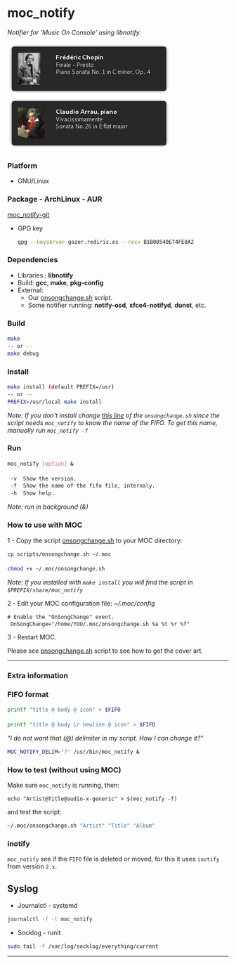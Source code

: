 # moc_notify
*Notifier for 'Music On Console' using libnotify.*


<img src="https://github.com/daltomi/moc_notify/raw/master/screenshots/01.png"/>

<img src="https://github.com/daltomi/moc_notify/raw/master/screenshots/02.png"/>



### Platform
* GNU/Linux

### Package - ArchLinux - AUR
[moc_notify-git](https://aur.archlinux.org/packages/moc_notify-git/)

  * GPG key
	```bash 
	gpg --keyserver gozer.rediris.es --recv B1B08540E74FE8A2
	```

### Dependencies
* Libraries : **libnotify**
* Build:  **gcc**, **make**, **pkg-config**
* External:
	* Our [onsongchange.sh](https://github.com/daltomi/moc_notify/blob/master/scripts/onsongchange.sh) script.
	* Some notifier running: **notify-osd**, **xfce4-notifyd**, **dunst**, etc.

### Build
```bash
make
-- or --
make debug
```

### Install

```bash
make install (default PREFIX=/usr)
-- or --
PREFIX=/usr/local make install
```
_Note: If you don't install change [this line](https://github.com/daltomi/moc_notify/blob/0b3e2595811322f720365743e14d0119851510a8/scripts/onsongchange.sh#L23) of the `onsongchange.sh` since the script needs `moc_notify` to know the name of the FIFO. To get this name, manually run  `moc_notify -f`_

### Run
```bash
moc_notify [option] &

 -v  Show the version.
 -f  Show the name of the fifo file, internaly.
 -h  Show help.
```

*Note: run in background (&)*


### How to use with MOC

1 - Copy the script [onsongchange.sh](https://github.com/daltomi/moc_notify/blob/master/scripts/onsongchange.sh) to your MOC directory:

```bash
cp scripts/onsongchange.sh ~/.moc

chmod +x ~/.moc/onsongchange.sh
```
_Note: If you installed with `make install` you will find the script in `$PREFIX/share/moc_notify`_


2 - Edit your MOC configuration file: *~/.moc/config*
```
# Enable the "OnSongChange" event.
 OnSongChange="/home/YOU/.moc/onsongchange.sh %a %t %r %f"
```

3 - Restart MOC.

Please see [onsongchange.sh](https://github.com/daltomi/moc_notify/blob/master/scripts/onsongchange.sh)
script to see how to get the cover art.

---

### Extra information

### FIFO format
```bash
printf "title @ body @ icon" > $FIFO

printf "title @ body \r newline @ icon" > $FIFO
```

*"I do not want that (@) delimiter in my script. How I can change it?"*

```bash
MOC_NOTIFY_DELIM="?" /usr/bin/moc_notify &
```

### How to test (without using MOC)

Make sure `moc_notify` is running, then:
```
echo "Artist@Title@audio-x-generic" > $(moc_notify -f)
```
and test the script:
```bash
~/.moc/onsongchange.sh "Artist" "Title" "Album"
```

### inotify
`moc_notify` see if the `FIFO` file is deleted or moved, for this it uses `inotify`
from version `2.x`.

## Syslog

- Journalctl - systemd
```bash
journalctl -f -t moc_notify
```

- Socklog - runit
```bash
sudo tail -f /var/log/socklog/everything/current
```
---
